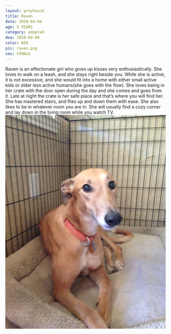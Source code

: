 ```yaml
---
layout: greyhound
title: Raven
date: 2010-04-04
age: 5 YEARS
category: adopted
doa: 2010-04-04
color: RED
pic: raven.png
sex: FEMALE
---
```


Raven is an affectionate girl who gives up kisses very enthusiastically.  She loves to walk on
a leash, and she stays right beside you.  While she is active, it is not excessive, and she
would fit into a home with either small active kids or older less active humans(she goes with the flow).
She loves being in her crate with the door open during the day and she comes and goes from it.
Late at night the crate is her safe place and that’s where you will find her.  She has mastered
stairs, and flies up and down them with ease.  She also likes to be in whatever room you are in.
She will usually find a cozy corner and lay down in the living room while you watch TV.
![Raven](/img/raven1.png "Raven")
